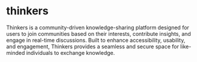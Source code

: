 # thinkers
Thinkers is a community-driven knowledge-sharing platform designed for users to join communities based on their interests, contribute insights, and engage in real-time discussions. Built to enhance accessibility, usability, and engagement, Thinkers provides a seamless and secure space for like-minded individuals to exchange knowledge.
